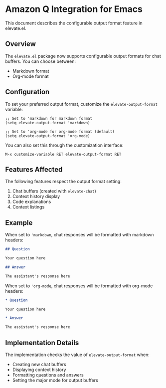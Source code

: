 # Amazon Q Integration for Emacs

This document describes the configurable output format feature in elevate.el.

## Overview

The `elevate.el` package now supports configurable output formats for chat buffers. You can choose between:

- Markdown format
- Org-mode format

## Configuration

To set your preferred output format, customize the `elevate-output-format` variable:

```elisp
;; Set to 'markdown for markdown format
(setq elevate-output-format 'markdown)

;; Set to 'org-mode for org-mode format (default)
(setq elevate-output-format 'org-mode)
```

You can also set this through the customization interface:

```
M-x customize-variable RET elevate-output-format RET
```

## Features Affected

The following features respect the output format setting:

1. Chat buffers (created with `elevate-chat`)
2. Context history display
3. Code explanations
4. Context listings

## Example

When set to `'markdown`, chat responses will be formatted with markdown headers:

```markdown
## Question

Your question here

## Answer

The assistant's response here
```

When set to `'org-mode`, chat responses will be formatted with org-mode headers:

```org
* Question

Your question here

* Answer

The assistant's response here
```

## Implementation Details

The implementation checks the value of `elevate-output-format` when:
- Creating new chat buffers
- Displaying context history
- Formatting questions and answers
- Setting the major mode for output buffers
